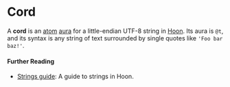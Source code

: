 # Cord

A **cord** is an [atom](atom.md) [aura](aura.md) for a little-endian UTF-8 string in [Hoon](hoon.md). Its aura is `@t`, and its syntax is any string of text surrounded by single quotes like `'Foo bar baz!'`.

#### Further Reading

- [Strings guide](../hoon/guides/strings.md): A guide to strings in Hoon.
